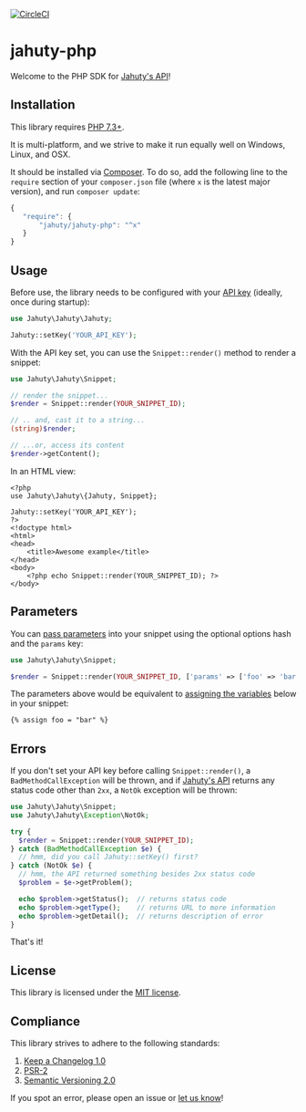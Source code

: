 [![CircleCI](https://circleci.com/gh/jahuty/jahuty-php.svg?style=svg)](https://circleci.com/gh/jahuty/jahuty-php)

# jahuty-php

Welcome to the PHP SDK for [Jahuty's API](https://www.jahuty.com/docs/api)!

## Installation

This library requires [PHP 7.3+](https://secure.php.net).

It is multi-platform, and we strive to make it run equally well on Windows, Linux, and OSX.

It should be installed via [Composer](https://getcomposer.org). To do so, add the following line to the `require` section of your `composer.json` file (where `x` is the latest major version), and run `composer update`:

```javascript
{
   "require": {
       "jahuty/jahuty-php": "^x"
   }
}
```

## Usage

Before use, the library needs to be configured with your [API key](https://www.jahuty.com/docs/api#authentication) (ideally, once during startup):

```php
use Jahuty\Jahuty\Jahuty;

Jahuty::setKey('YOUR_API_KEY');
```

With the API key set, you can use the `Snippet::render()` method to render a snippet:

```php
use Jahuty\Jahuty\Snippet;

// render the snippet...
$render = Snippet::render(YOUR_SNIPPET_ID);

// .. and, cast it to a string...
(string)$render;

// ...or, access its content
$render->getContent();
```

In an HTML view:

```html+php
<?php
use Jahuty\Jahuty\{Jahuty, Snippet};

Jahuty::setKey('YOUR_API_KEY');
?>
<!doctype html>
<html>
<head>
    <title>Awesome example</title>
</head>
<body>
    <?php echo Snippet::render(YOUR_SNIPPET_ID); ?>
</body>
```

## Parameters

You can [pass parameters](https://www.jahuty.com/docs/passing-a-parameter) into your snippet using the optional options hash and the `params` key:

```php
use Jahuty\Jahuty\Snippet;

$render = Snippet::render(YOUR_SNIPPET_ID, ['params' => ['foo' => 'bar']]);
```

The parameters above would be equivalent to [assigning the variables](https://www.jahuty.com/docs/assigning-a-variable) below in your snippet:

```html
{% assign foo = "bar" %}
```

## Errors

If you don't set your API key before calling `Snippet::render()`, a `BadMethodCallException` will be thrown, and if [Jahuty's API](https://www.jahuty.com/docs/api) returns any status code other than `2xx`, a `NotOk` exception will be thrown:

```php
use Jahuty\Jahuty\Snippet;
use Jahuty\Jahuty\Exception\NotOk;

try {
  $render = Snippet::render(YOUR_SNIPPET_ID);
} catch (BadMethodCallException $e) {
  // hmm, did you call Jahuty::setKey() first?
} catch (NotOk $e) {
  // hmm, the API returned something besides 2xx status code
  $problem = $e->getProblem();

  echo $problem->getStatus();  // returns status code
  echo $problem->getType();    // returns URL to more information
  echo $problem->getDetail();  // returns description of error
}
```

That's it!

## License

This library is licensed under the [MIT license](LICENSE).

## Compliance

This library strives to adhere to the following standards:

1. [Keep a Changelog 1.0](http://keepachangelog.com/en/1.0.0/)
2. [PSR-2](https://github.com/php-fig/fig-standards/blob/master/accepted/PSR-2-coding-style-guide.md)
5. [Semantic Versioning 2.0](http://semver.org/spec/v2.0.0.html)

If you spot an error, please open an issue or [let us know](https://www.jahuty.com/contacts/new)!
